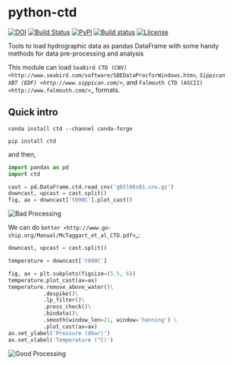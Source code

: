 # python-ctd

[![DOI](https://zenodo.org/badge/DOI/10.5281/zenodo.11396.svg)](https://doi.org/10.5281/zenodo.11396) [![Build Status](https://travis-ci.org/pyoceans/python-ctd.svg?branch=master)](https://travis-ci.org/pyoceans/python-ctd) [![PyPI](https://img.shields.io/pypi/v/ctd.svg?style=plastic)](https://pypi.python.org/pypi/ctd) [![Build status](https://ci.appveyor.com/api/projects/status/m1wxtsb8gpm96i53?svg=true)](https://ci.appveyor.com/project/ocefpaf/python-ctd) [![Llicense](http://img.shields.io/badge/license-BSD-blue.svg?style=flat)](https://github.com/pyoceans/python-ctd/blob/master/LICENSE.txt)

Tools to load hydrographic data as pandas DataFrame with some handy methods for
data pre-processing and analysis

This module can load `SeaBird CTD
(CNV) <http://www.seabird.com/software/SBEDataProcforWindows.htm>`_,
`Sippican XBT (EDF) <http://www.sippican.com/>`_, and `Falmouth CTD
(ASCII) <http://www.falmouth.com/>`_ formats.

## Quick intro

```shell
conda install ctd --channel conda-forge
```

```shell
pip install ctd
```


and then,

```python
import pandas as pd
import ctd

cast = pd.DataFrame.ctd.read_cnv('g01l06s01.cnv.gz')
downcast, upcast = cast.split()
fig, ax = downcast['t090C'].plot_cast()
```

![Bad Processing](https://raw.githubusercontent.com/ocefpaf/python-ctd/master/docs/readme_01.png)

We can do
`better <http://www.go-ship.org/Manual/McTaggart_et_al_CTD.pdf>`_:

```python
downcast, upcast = cast.split()

temperature = downcast['t090C']

fig, ax = plt.subplots(figsize=(5.5, 6))
temperature.plot_cast(ax=ax)
temperature.remove_above_water()\
           .despike()\
           .lp_filter()\
           .press_check()\
           .bindata()\
           .smooth(window_len=21, window='hanning') \
           .plot_cast(ax=ax)
ax.set_ylabel('Pressure (dbar)')
ax.set_xlabel('Temperature (°C)')
```

![Good Processing](https://raw.githubusercontent.com/ocefpaf/python-ctd/master/docs/readme_02.png)
